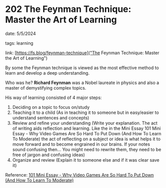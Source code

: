 202 The Feynman Technique: Master the Art of Learning
========================

date: 5/5/2024

tags: learning

link: [https://fs.blog/feynman-technique]("The Feynman Technique: Master the Art of Learning")


By some the Feynman technique is viewed as the most effective method to learn and develop a deep understanding.

Who was he? **Richard Feynman** was a Nobel laureate in physics and also a master of demystifying complex topics.

His way of learning consisted of 4 major steps:
1.    Deciding on a topic to focus on/study
2.    Teaching it to a child (As in teaching it to someone but in easy/easier to understand sentences and concepts)
3.    Review and refine your understanding (Write your explanation. The act of writing aids reflection and learning. Like the in the Mini Essay 101 Mini Essay - Why Video Games Are So Hard To Put Down (And How To Learn To Moderate) the act of reflecting on a subject or idea is what helps it to move forward and to become engrained in our brains. If your notes sound confusing then... You might need to rewrite them, they need to be free of jargon and confusing ideas)
4.    Organize and review (Explain it to someone else and if it was clear save it)


Reference: [101 Mini Essay - Why Video Games Are So Hard To Put Down (And How To Learn To Moderate)](..%2F100%20psychology%2F101%20Mini%20Essay%20-%20Why%20Video%20Games%20Are%20So%20Hard%20To%20Put%20Down%20%28And%20How%20To%20Learn%20To%20Moderate%29.md)